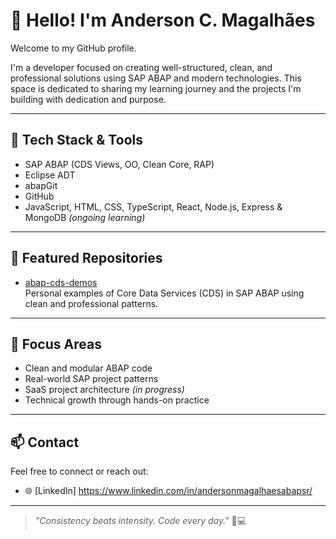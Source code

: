 # 👋 Hello! I'm Anderson C. Magalhães

Welcome to my GitHub profile.

I'm a developer focused on creating well-structured, clean, and professional solutions using SAP ABAP and modern technologies. This space is dedicated to sharing my learning journey and the projects I'm building with dedication and purpose.

---

## 🧰 Tech Stack & Tools

- SAP ABAP (CDS Views, OO, Clean Core, RAP)
- Eclipse ADT
- abapGit
- GitHub
- JavaScript, HTML, CSS, TypeScript, React, Node.js, Express & MongoDB  *(ongoing learning)*

---

## 📂 Featured Repositories

- [abap-cds-demos](https://github.com/andersoncmagalhaes/abap-cds-demos)  
  Personal examples of Core Data Services (CDS) in SAP ABAP using clean and professional patterns.

---

## 🎯 Focus Areas

- Clean and modular ABAP code
- Real-world SAP project patterns
- SaaS project architecture *(in progress)*
- Technical growth through hands-on practice

---

## 📫 Contact

Feel free to connect or reach out:

- 🌐 [LinkedIn] https://www.linkedin.com/in/andersonmagalhaesabapsr/

---

> _"Consistency beats intensity. Code every day."_ 🧠💻

